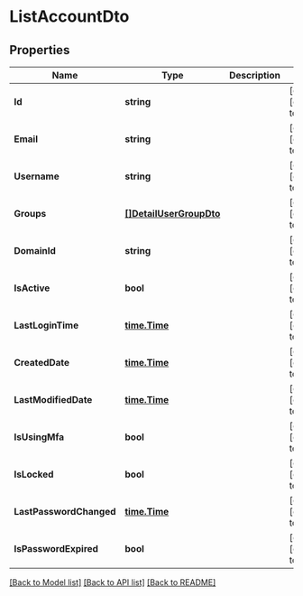 # ListAccountDto

## Properties
Name | Type | Description | Notes
------------ | ------------- | ------------- | -------------
**Id** | **string** |  | [optional] [default to null]
**Email** | **string** |  | [optional] [default to null]
**Username** | **string** |  | [optional] [default to null]
**Groups** | [**[]DetailUserGroupDto**](DetailUserGroupDTO.md) |  | [optional] [default to null]
**DomainId** | **string** |  | [optional] [default to null]
**IsActive** | **bool** |  | [optional] [default to null]
**LastLoginTime** | [**time.Time**](time.Time.md) |  | [optional] [default to null]
**CreatedDate** | [**time.Time**](time.Time.md) |  | [optional] [default to null]
**LastModifiedDate** | [**time.Time**](time.Time.md) |  | [optional] [default to null]
**IsUsingMfa** | **bool** |  | [optional] [default to null]
**IsLocked** | **bool** |  | [optional] [default to null]
**LastPasswordChanged** | [**time.Time**](time.Time.md) |  | [optional] [default to null]
**IsPasswordExpired** | **bool** |  | [optional] [default to null]

[[Back to Model list]](../README.md#documentation-for-models) [[Back to API list]](../README.md#documentation-for-api-endpoints) [[Back to README]](../README.md)

